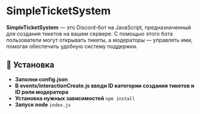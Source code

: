 # SimpleTicketSystem

**SimpleTicketSystem** — это Discord-бот на JavaScript, предназначенный для создания тикетов на вашем сервере. С помощью этого бота пользователи могут открывать тикеты, а модераторы — управлять ими, помогая обеспечить удобную систему поддержки.

## 🚀 Установка

- **Заполни config.json**
- **В events/interactionCreate.js введи ID категории создания тикетов и ID роли модератора**
- **Установка нужных зависимостей** `npm install`
- **Запуск node** `index.js`
